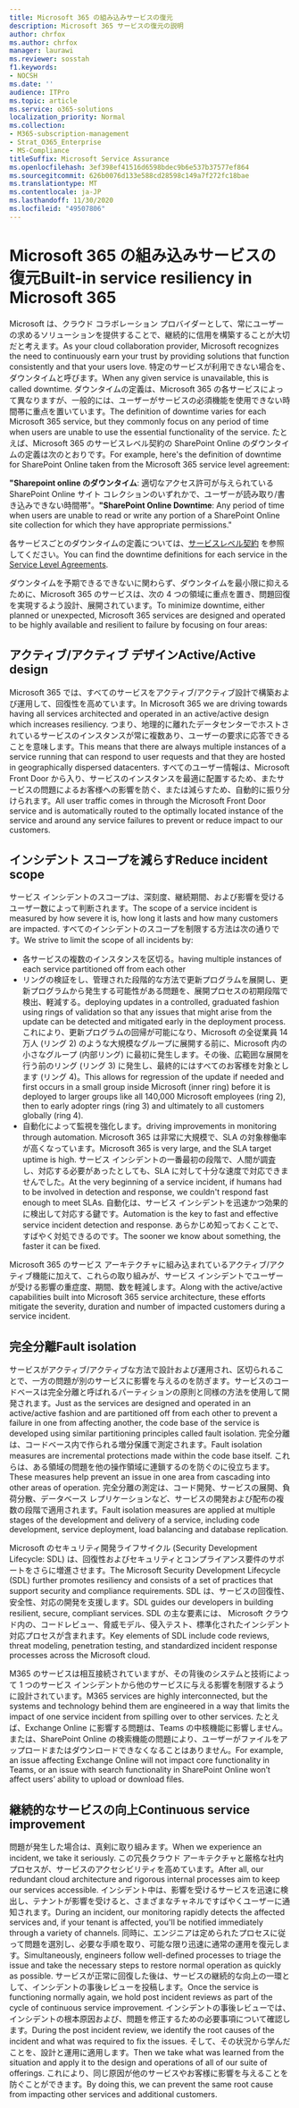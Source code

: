 ```yaml
---
title: Microsoft 365 の組み込みサービスの復元
description: Microsoft 365 サービスの復元の説明
author: chrfox
ms.author: chrfox
manager: laurawi
ms.reviewer: sosstah
f1.keywords:
- NOCSH
ms.date: ''
audience: ITPro
ms.topic: article
ms.service: o365-solutions
localization_priority: Normal
ms.collection:
- M365-subscription-management
- Strat_O365_Enterprise
- MS-Compliance
titleSuffix: Microsoft Service Assurance
ms.openlocfilehash: 3ef398ef41516d6598bdec9b6e537b37577ef864
ms.sourcegitcommit: 626b0076d133e588cd28598c149a7f272fc18bae
ms.translationtype: MT
ms.contentlocale: ja-JP
ms.lasthandoff: 11/30/2020
ms.locfileid: "49507806"
---
```

# <a name="built-in-service-resiliency-in-microsoft-365"></a><span data-ttu-id="d2670-103">Microsoft 365 の組み込みサービスの復元</span><span class="sxs-lookup"><span data-stu-id="d2670-103">Built-in service resiliency in Microsoft 365</span></span>

<span data-ttu-id="d2670-104">Microsoft は、クラウド コラボレーション プロバイダーとして、常にユーザーの求めるソリューションを提供することで、継続的に信用を構築することが大切だと考えます。</span><span class="sxs-lookup"><span data-stu-id="d2670-104">As your cloud collaboration provider, Microsoft recognizes the need to continuously earn your trust by providing solutions that function consistently and that your users love.</span></span> <span data-ttu-id="d2670-105">特定のサービスが利用できない場合を、ダウンタイムと呼びます。</span><span class="sxs-lookup"><span data-stu-id="d2670-105">When any given service is unavailable, this is called downtime.</span></span> <span data-ttu-id="d2670-106">ダウンタイムの定義は、Microsoft 365 の各サービスによって異なりますが、一般的には、ユーザーがサービスの必須機能を使用できない時間帯に重点を置いています。</span><span class="sxs-lookup"><span data-stu-id="d2670-106">The definition of downtime varies for each Microsoft 365 service, but they commonly focus on any period of time when users are unable to use the essential functionality of the service.</span></span> <span data-ttu-id="d2670-107">たとえば、Microsoft 365 のサービスレベル契約の SharePoint Online のダウンタイムの定義は次のとおりです。</span><span class="sxs-lookup"><span data-stu-id="d2670-107">For example, here's the definition of downtime for SharePoint Online taken from the Microsoft 365 service level agreement:</span></span>

<span data-ttu-id="d2670-108">**"Sharepoint online のダウンタイム**: 適切なアクセス許可が与えられている SharePoint Online サイト コレクションのいずれかで、ユーザーが読み取り/書き込みできない時間帯"。</span><span class="sxs-lookup"><span data-stu-id="d2670-108">**"SharePoint Online Downtime**: Any period of time when users are unable to read or write any portion of a SharePoint Online site collection for which they have appropriate permissions."</span></span>

<span data-ttu-id="d2670-109">各サービスごとのダウンタイムの定義については、[サービスレベル契約](https://www.microsoftvolumelicensing.com/DocumentSearch.aspx?Mode=3&DocumentTypeId=37) を参照してください。</span><span class="sxs-lookup"><span data-stu-id="d2670-109">You can find the downtime definitions for each service in the [Service Level Agreements](https://www.microsoftvolumelicensing.com/DocumentSearch.aspx?Mode=3&DocumentTypeId=37).</span></span>

<span data-ttu-id="d2670-110">ダウンタイムを予期できるできないに関わらず、ダウンタイムを最小限に抑えるために、Microsoft 365 のサービスは、次の 4 つの領域に重点を置き、問題回復を実現するよう設計、展開されています。</span><span class="sxs-lookup"><span data-stu-id="d2670-110">To minimize downtime, either planned or unexpected, Microsoft 365 services are designed and operated to be highly available and resilient to failure by focusing on four areas:</span></span>

## <a name="activeactive-design"></a><span data-ttu-id="d2670-111">アクティブ/アクティブ デザイン</span><span class="sxs-lookup"><span data-stu-id="d2670-111">Active/Active design</span></span>

<span data-ttu-id="d2670-112">Microsoft 365 では、すべてのサービスをアクティブ/アクティブ設計で構築および運用して、回復性を高めています。</span><span class="sxs-lookup"><span data-stu-id="d2670-112">In Microsoft 365 we are driving towards having all services architected and operated in an active/active design which increases resiliency.</span></span> <span data-ttu-id="d2670-113">つまり、地理的に離れたデータセンターでホストされているサービスのインスタンスが常に複数あり、ユーザーの要求に応答できることを意味します。</span><span class="sxs-lookup"><span data-stu-id="d2670-113">This means that there are always multiple instances of a service running that can respond to user requests and that they are hosted in geographically dispersed datacenters.</span></span> <span data-ttu-id="d2670-114">すべてのユーザー情報は、Microsoft Front Door から入り、サービスのインスタンスを最適に配置するため、またサービスの問題によるお客様への影響を防ぐ、または減らすため、自動的に振り分けられます。</span><span class="sxs-lookup"><span data-stu-id="d2670-114">All user traffic comes in through the Microsoft Front Door service and is automatically routed to the optimally located instance of the service and around any service failures to prevent or reduce impact to our customers.</span></span>

## <a name="reduce-incident-scope"></a><span data-ttu-id="d2670-115">インシデント スコープを減らす</span><span class="sxs-lookup"><span data-stu-id="d2670-115">Reduce incident scope</span></span>

<span data-ttu-id="d2670-116">サービス インシデントのスコープは、深刻度、継続期間、および影響を受けるユーザー数によって判断されます。</span><span class="sxs-lookup"><span data-stu-id="d2670-116">The scope of a service incident is measured by how severe it is, how long it lasts and how many customers are impacted.</span></span> <span data-ttu-id="d2670-117">すべてのインシデントのスコープを制限する方法は次の通りです。</span><span class="sxs-lookup"><span data-stu-id="d2670-117">We strive to limit the scope of all incidents by:</span></span>

- <span data-ttu-id="d2670-118">各サービスの複数のインスタンスを区切る。</span><span class="sxs-lookup"><span data-stu-id="d2670-118">having multiple instances of each service partitioned off from each other</span></span>
- <span data-ttu-id="d2670-119">リングの検証をし、管理された段階的な方法で更新プログラムを展開し、更新プログラムから発生する可能性がある問題を、展開プロセスの初期段階で検出、軽減する。</span><span class="sxs-lookup"><span data-stu-id="d2670-119">deploying updates in a controlled, graduated fashion using rings of validation so that any issues that might arise from the update can be detected and mitigated early in the deployment process.</span></span> <span data-ttu-id="d2670-120">これにより、更新プログラムの回帰が可能になり、Microsoft の全従業員 14 万人 (リング 2) のような大規模なグループに展開する前に、Microsoft 内の小さなグループ (内部リング) に最初に発生します。その後、広範囲な展開を行う前のリング (リング 3) に発生し、最終的にはすべてのお客様を対象とします (リング 4)。</span><span class="sxs-lookup"><span data-stu-id="d2670-120">This allows for regression of the update if needed and first occurs in a small group inside Microsoft (inner ring) before it is deployed to larger groups like all 140,000 Microsoft employees (ring 2), then to early adopter rings (ring 3) and ultimately to all customers globally (ring 4).</span></span>
- <span data-ttu-id="d2670-121">自動化によって監視を強化します。</span><span class="sxs-lookup"><span data-stu-id="d2670-121">driving improvements in monitoring through automation.</span></span> <span data-ttu-id="d2670-122">Microsoft 365 は非常に大規模で、SLA の対象稼働率が高くなっています。</span><span class="sxs-lookup"><span data-stu-id="d2670-122">Microsoft 365 is very large, and the SLA target uptime is high.</span></span> <span data-ttu-id="d2670-123">サービス インシデントの一番最初の段階で、人間が調査し、対応する必要があったとしても、SLA に対して十分な速度で対応できませんでした。</span><span class="sxs-lookup"><span data-stu-id="d2670-123">At the very beginning of a service incident, if humans had to be involved in detection and response, we couldn't respond fast enough to meet SLAs.</span></span> <span data-ttu-id="d2670-124">自動化は、サービス インシデントを迅速かつ効果的に検出して対応する鍵です。</span><span class="sxs-lookup"><span data-stu-id="d2670-124">Automation is the key to fast and effective service incident detection and response.</span></span> <span data-ttu-id="d2670-125">あらかじめ知っておくことで、すばやく対処できるのです。</span><span class="sxs-lookup"><span data-stu-id="d2670-125">The sooner we know about something, the faster it can be fixed.</span></span>

<span data-ttu-id="d2670-126">Microsoft 365 のサービス アーキテクチャに組み込まれているアクティブ/アクティブ機能に加えて、これらの取り組みが、サービス インシデントでユーザーが受ける影響の重症度、期間、数を軽減します。</span><span class="sxs-lookup"><span data-stu-id="d2670-126">Along with the active/active capabilities built into Microsoft 365 service architecture, these efforts mitigate the severity, duration and number of impacted customers during a service incident.</span></span>  

## <a name="fault-isolation"></a><span data-ttu-id="d2670-127">完全分離</span><span class="sxs-lookup"><span data-stu-id="d2670-127">Fault isolation</span></span>

<span data-ttu-id="d2670-128">サービスがアクティブ/アクティブな方法で設計および運用され、区切られることで、一方の問題が別のサービスに影響を与えるのを防ぎます。サービスのコードベースは完全分離と呼ばれるパーティションの原則と同様の方法を使用して開発されます。</span><span class="sxs-lookup"><span data-stu-id="d2670-128">Just as the services are designed and operated in an active/active fashion and are partitioned off from each other to prevent a failure in one from affecting another, the code base of the service is developed using similar partitioning principles called fault isolation.</span></span> <span data-ttu-id="d2670-129">完全分離は、コードベース内で作られる増分保護で測定されます。</span><span class="sxs-lookup"><span data-stu-id="d2670-129">Fault isolation measures are incremental protections made within the code base itself.</span></span> <span data-ttu-id="d2670-130">これらは、ある領域の問題を他の操作領域に連鎖するのを防ぐのに役立ちます。</span><span class="sxs-lookup"><span data-stu-id="d2670-130">These measures help prevent an issue in one area from cascading into other areas of operation.</span></span>
<span data-ttu-id="d2670-131">完全分離の測定は、コード開発、サービスの展開、負荷分散、データベース レプリケーションなど、サービスの開発および配布の複数の段階で適用されます。</span><span class="sxs-lookup"><span data-stu-id="d2670-131">Fault isolation measures are applied at multiple stages of the development and delivery of a service, including code development, service deployment, load balancing and database replication.</span></span>

<span data-ttu-id="d2670-132">Microsoft のセキュリティ開発ライフサイクル (Security Development Lifecycle: SDL) は、回復性およびセキュリティとコンプライアンス要件のサポートをさらに増進させます。</span><span class="sxs-lookup"><span data-stu-id="d2670-132">The Microsoft Security Development Lifecycle (SDL) further promotes resiliency and consists of a set of practices that support security and compliance requirements.</span></span> <span data-ttu-id="d2670-133">SDL は、サービスの回復性、安全性、対応の開発を支援します。</span><span class="sxs-lookup"><span data-stu-id="d2670-133">SDL guides our developers in building resilient, secure, compliant services.</span></span> <span data-ttu-id="d2670-134">SDL の主な要素には、 Microsoft クラウド内の、コードレビュー、脅威モデル、侵入テスト、標準化されたインシデント対応プロセスが含まれます。</span><span class="sxs-lookup"><span data-stu-id="d2670-134">Key elements of SDL include code reviews, threat modeling, penetration testing, and standardized incident response processes across the Microsoft cloud.</span></span>

<span data-ttu-id="d2670-135">M365 のサービスは相互接続されていますが、その背後のシステムと技術によって 1 つのサービス インシデントから他のサービスに与える影響を制限するように設計されています。</span><span class="sxs-lookup"><span data-stu-id="d2670-135">M365 services are highly interconnected, but the systems and technology behind them are engineered in a way that limits the impact of one service incident from spilling over to other services.</span></span> <span data-ttu-id="d2670-136">たとえば、Exchange Online に影響する問題は、Teams の中核機能に影響しません。または、SharePoint Online の検索機能の問題により、ユーザーがファイルをアップロードまたはダウンロードできなくなることはありません。</span><span class="sxs-lookup"><span data-stu-id="d2670-136">For example, an issue affecting Exchange Online will not impact core functionality in Teams, or an issue with search functionality in SharePoint Online won’t affect users’ ability to upload or download files.</span></span>

## <a name="continuous-service-improvement"></a><span data-ttu-id="d2670-137">継続的なサービスの向上</span><span class="sxs-lookup"><span data-stu-id="d2670-137">Continuous service improvement</span></span>

<span data-ttu-id="d2670-138">問題が発生した場合は、真剣に取り組みます。</span><span class="sxs-lookup"><span data-stu-id="d2670-138">When we experience an incident, we take it seriously.</span></span> <span data-ttu-id="d2670-139">この冗長クラウド アーキテクチャと厳格な社内プロセスが、サービスのアクセシビリティを高めています。</span><span class="sxs-lookup"><span data-stu-id="d2670-139">After all, our redundant cloud architecture and rigorous internal processes aim to keep our services accessible.</span></span> <span data-ttu-id="d2670-140">インシデント中は、影響を受けるサービスを迅速に検出し、テナントが影響を受けると、さまざまなチャネルですばやくユーザーに通知されます。</span><span class="sxs-lookup"><span data-stu-id="d2670-140">During an incident, our monitoring rapidly detects the affected services and, if your tenant is affected, you'll be notified immediately through a variety of channels.</span></span> <span data-ttu-id="d2670-141">同時に、エンジニアは定められたプロセスに従って問題を選別し、必要な手順を取り、可能な限り迅速に通常の運用を復元します。</span><span class="sxs-lookup"><span data-stu-id="d2670-141">Simultaneously, engineers follow well-defined processes to triage the issue and take the necessary steps to restore normal operation as quickly as possible.</span></span> <span data-ttu-id="d2670-142">サービスが正常に回復した後は、サービスの継続的な向上の一環として、インシデントの事後レビューを投稿します。</span><span class="sxs-lookup"><span data-stu-id="d2670-142">Once the service is functioning normally again, we hold post incident reviews as part of the cycle of continuous service improvement.</span></span> <span data-ttu-id="d2670-143">インシデントの事後レビューでは、インシデントの根本原因および、問題を修正するための必要事項について確認します。</span><span class="sxs-lookup"><span data-stu-id="d2670-143">During the post incident review, we identify the root causes of the incident and what was required to fix the issues.</span></span> <span data-ttu-id="d2670-144">そして、その状況から学んだことを、設計と運用に適用します。</span><span class="sxs-lookup"><span data-stu-id="d2670-144">Then we take what was learned from the situation and apply it to the design and operations of all of our suite of offerings.</span></span> <span data-ttu-id="d2670-145">これにより、同じ原因が他のサービスやお客様に影響を与えることを防ぐことができます。</span><span class="sxs-lookup"><span data-stu-id="d2670-145">By doing this, we can prevent the same root cause from impacting other services and additional customers.</span></span>
